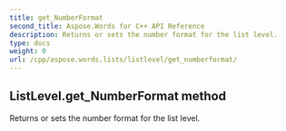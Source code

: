 ```yaml
---
title: get_NumberFormat
second_title: Aspose.Words for C++ API Reference
description: Returns or sets the number format for the list level. 
type: docs
weight: 0
url: /cpp/aspose.words.lists/listlevel/get_numberformat/
---
```

## ListLevel.get_NumberFormat method


Returns or sets the number format for the list level. 

